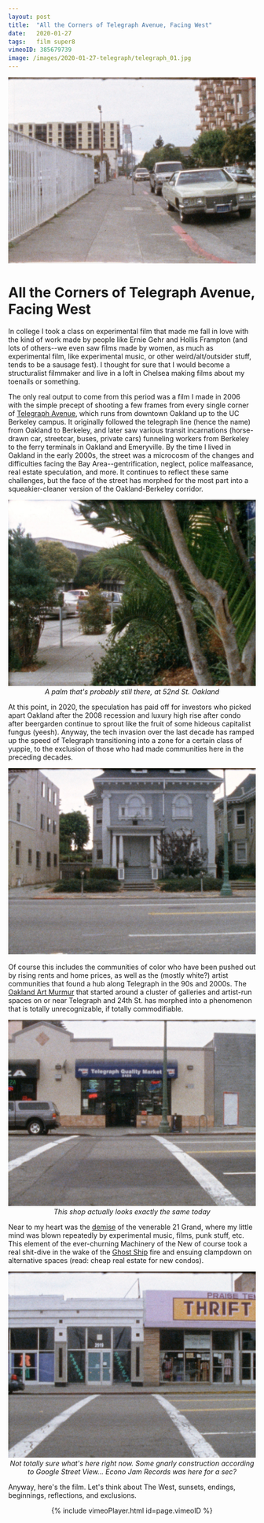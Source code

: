 ```yaml
---
layout: post
title:  "All the Corners of Telegraph Avenue, Facing West"
date:   2020-01-27
tags: 	film super8
vimeoID: 385679739
image: /images/2020-01-27-telegraph/telegraph_01.jpg
---
```


![telegraph avenue at about 29th st](/images/2020-01-27-telegraph/telegraph_01.jpg)

# All the Corners of Telegraph Avenue, Facing West

In college I took a class on experimental film that made me fall in love with the kind of work made by people like Ernie Gehr and Hollis Frampton (and lots of others--we even saw films made by women, as much as experimental film, like experimental music, or other weird/alt/outsider stuff, tends to be a sausage fest). I thought for sure that I would become a structuralist filmmaker and live in a loft in Chelsea making films about my toenails or something.

The only real output to come from this period was a film I made in 2006 with the simple precept of shooting a few frames from every single corner of [Telegraph Avenue](https://en.wikipedia.org/wiki/Telegraph_Avenue), which runs from downtown Oakland up to the UC Berkeley campus. It originally followed the telegraph line (hence the name) from Oakland to Berkeley, and later saw various transit incarnations (horse-drawn car, streetcar, buses, private cars) funneling workers from Berkeley to the ferry terminals in Oakland and Emeryville. By the time I lived in Oakland in the early 2000s, the street was a microcosm of the changes and difficulties facing the Bay Area--gentrification, neglect, police malfeasance, real estate speculation, and more. It continues to reflect these same challenges, but the face of the street has morphed for the most part into a squeakier-cleaner version of the Oakland-Berkeley corridor.

<p style="text-align:center">
	<img src="/images/2020-01-27-telegraph/telegraph_09.jpg" alt="telegraph at 52nd street" style="max-height:400px; "/><br>
	<i>A palm that's probably still there, at 52nd St. Oakland</i>
</p>

At this point, in 2020, the speculation has paid off for investors who picked apart Oakland after the 2008 recession and luxury high rise after condo after beergarden continue to sprout like the fruit of some hideous capitalist fungus (yeesh). Anyway, the tech invasion over the last decade has ramped up the speed of Telegraph transitioning into a zone for a certain class of yuppie, to the exclusion of those who had made communities here in the preceding decades.

<p style="text-align:center">
	<img src="/images/2020-01-27-telegraph/telegraph_12.jpg" alt="telegraph in Oakland" style="max-height:400px; "/><br>
</p>

Of course this includes the communities of color who have been pushed out by rising rents and home prices, as well as the (mostly white?) artist communities that found a hub along Telegraph in the 90s and 2000s. The [Oakland Art Murmur](https://en.wikipedia.org/wiki/Art_Murmur) that started around a cluster of galleries and artist-run spaces on or near Telegraph and 24th St. has morphed into a phenomenon that is totally unrecognizable, if totally commodifiable.

<p style="text-align:center">
	<img src="/images/2020-01-27-telegraph/telegraph_11.jpg" alt="telegraph at 23rd street" style="max-height:400px; "/><br>
	<i>This shop actually looks exactly the same today</i>
</p>

Near to my heart was the [demise](https://www.eastbayexpress.com/oakland/21-grands-grand-gesture/Content?oid=2172028) of the venerable 21 Grand, where my little mind was blown repeatedly by experimental music, films, punk stuff, etc. This element of the ever-churning Machinery of the New of course took a real shit-dive in the wake of the [Ghost Ship](https://en.wikipedia.org/wiki/Ghost_Ship_warehouse_fire) fire and ensuing clampdown on alternative spaces (read: cheap real estate for new condos).

<p style="text-align:center">
	<img src="/images/2020-01-27-telegraph/telegraph_04.jpg" alt="2519 telegraph" style="max-height:400px; "/><br>
	<i>Not totally sure what's here right now. Some gnarly construction according to Google Street View... Econo Jam Records was here for a sec?</i>
</p>

Anyway, here's the film. Let's think about The West, sunsets, endings, beginnings, reflections, and exclusions.

<p style="text-align:center">
	{% include vimeoPlayer.html id=page.vimeoID %}<br>
</p>
